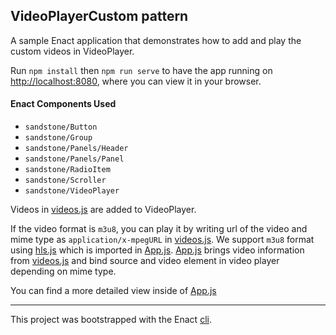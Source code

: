 ## VideoPlayerCustom pattern

A sample Enact application that demonstrates how to add and play the custom videos in VideoPlayer.

Run `npm install` then `npm run serve` to have the app running on [http://localhost:8080](http://localhost:8080), where you can view it in your browser.

#### Enact Components Used
- `sandstone/Button`
- `sandstone/Group`
- `sandstone/Panels/Header`
- `sandstone/Panels/Panel`
- `sandstone/RadioItem`
- `sandstone/Scroller`
- `sandstone/VideoPlayer`

Videos in [videos.js](src/App/videos.js) are added to VideoPlayer.

If the video format is `m3u8`, you can play it by writing url of the video and mime type as `application/x-mpegURL` in [videos.js](src/App/videos.js).
We support `m3u8` format using [hls.js](https://github.com/video-dev/hls.js) which is imported in [App.js](src/App/App.js).
[App.js](src/App/App.js) brings video information from [videos.js](src/App/videos.js) and bind source and video element in video player depending on mime type.

You can find a more detailed view inside of [App.js](src/App/App.js)

---

This project was bootstrapped with the Enact [cli](https://github.com/enactjs/cli).
